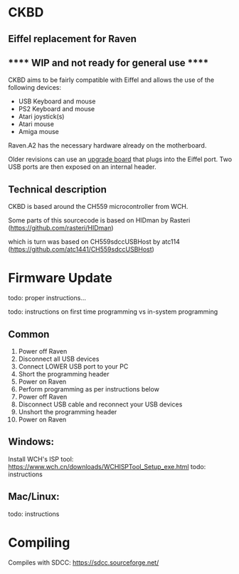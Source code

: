 # CKBD
## Eiffel replacement for Raven

## **** WIP and not ready for general use ****

CKBD aims to be fairly compatible with Eiffel and allows the use of the following devices:
* USB Keyboard and mouse
* PS2 Keyboard and mouse
* Atari joystick(s)
* Atari mouse
* Amiga mouse

Raven.A2 has the necessary hardware already on the motherboard.

Older revisions can use an [upgrade board](../../hw/raven/upgrades/ckbd/) that plugs into the Eiffel port.
Two USB ports are then exposed on an internal header.

## Technical description

CKBD is based around the CH559 microcontroller from WCH.

Some parts of this sourcecode is based on HIDman by Rasteri (https://github.com/rasteri/HIDman)

which is turn was based on CH559sdccUSBHost by atc114 (https://github.com/atc1441/CH559sdccUSBHost)

# Firmware Update

todo: proper instructions...

todo: instructions on first time programming vs in-system programming


## Common
1. Power off Raven
1. Disconnect all USB devices
3. Connect LOWER USB port to your PC
2. Short the programming header
4. Power on Raven
5. Perform programming as per instructions below
6. Power off Raven
7. Disconnect USB cable and reconnect your USB devices
7. Unshort the programming header
9. Power on Raven

## Windows:
Install WCH's ISP tool: https://www.wch.cn/downloads/WCHISPTool_Setup_exe.html
todo: instructions

## Mac/Linux:

todo: instructions


# Compiling

Compiles with SDCC: https://sdcc.sourceforge.net/

